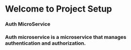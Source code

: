 # Welcome to Project Setup

### Auth MicroService
### Auth microservice is a microservice that manages authentication and authorization.
